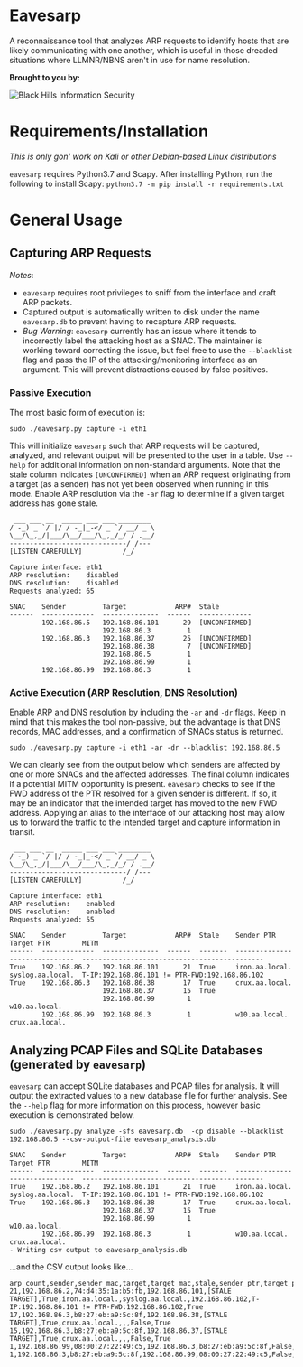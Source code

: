 # Eavesarp

A reconnaissance tool that analyzes ARP requests to identify hosts that are likely communicating with one another, which is useful in those dreaded situations where LLMNR/NBNS aren't in use for name resolution.

**Brought to you by:**

![Black Hills Information Security](https://www.blackhillsinfosec.com/wp-content/uploads/2016/03/BHIS-logo-L-300x300.png "Black Hills Information Security")

# Requirements/Installation

*This is only gon' work on Kali or other Debian-based Linux distributions*

`eavesarp` requires Python3.7 and Scapy. After installing Python, run the following to install Scapy: `python3.7 -m pip install -r requirements.txt`

# General Usage

## Capturing ARP Requests

_Notes_:

- `eavesarp` requires root privileges to sniff from the interface and craft ARP packets.
- Captured output is automatically written to disk under the name `eavesarp.db` to prevent having to recapture ARP requests.
- *Bug Warning*: `eavesarp` currently has an issue where it tends to incorrectly label the attacking host as a SNAC. The maintainer is working toward correcting the issue, but feel free to use the `--blacklist` flag and pass the IP of the attacking/monitoring interface as an argument. This will prevent distractions caused by false positives.

### Passive Execution

The most basic form of execution is:

```
sudo ./eavesarp.py capture -i eth1
```

This will initialize `eavesarp` such that ARP requests will be captured, analyzed, and relevant output will be presented to the user in a table. Use `--help` for additional information on non-standard arguments. Note that the stale column indicates `[UNCONFIRMED]` when an ARP request originating from a target (as a sender) has not yet been observed when running in this mode. Enable ARP resolution via the `-ar` flag to determine if a given target address has gone stale.

```
 ___ ___ __  _____ ___ ___ ________
/ -_) _ `/ |/ / -_|_-</ _ `/ __/ _ \
\__/\_,_/|___/\__/___/\_,_/_/ / .__/
-----------------------------/ /---
[LISTEN CAREFULLY]          /_/

Capture interface: eth1
ARP resolution:    disabled
DNS resolution:    disabled
Requests analyzed: 65

SNAC    Sender         Target            ARP#  Stale
------  -------------  --------------  ------  -------------
        192.168.86.5   192.168.86.101      29  [UNCONFIRMED]
                       192.168.86.3         1
        192.168.86.3   192.168.86.37       25  [UNCONFIRMED]
                       192.168.86.38        7  [UNCONFIRMED]
                       192.168.86.5         1
                       192.168.86.99        1
        192.168.86.99  192.168.86.3         1
```

### Active Execution (ARP Resolution, DNS Resolution)

Enable ARP and DNS resolution by including the `-ar` and `-dr` flags. Keep in mind that this makes the tool non-passive, but the advantage is that DNS records, MAC addresses, and a confirmation of SNACs status is returned.

```
sudo ./eavesarp.py capture -i eth1 -ar -dr --blacklist 192.168.86.5
```

We can clearly see from the output below which senders are affected by one or more SNACs and the affected addresses. The final column indicates if a potential MITM opportunity is present. `eavesarp` checks to see if the FWD address of the PTR resolved for a given sender is different. If so, it may be an indicator that the intended target has moved to the new FWD address. Applying an alias to the interface of our attacking host may allow us to forward the traffic to the intended target and capture information in transit.

```
 ___ ___ __  _____ ___ ___ ________
/ -_) _ `/ |/ / -_|_-</ _ `/ __/ _ \
\__/\_,_/|___/\__/___/\_,_/_/ / .__/
-----------------------------/ /---
[LISTEN CAREFULLY]          /_/

Capture interface: eth1
ARP resolution:    enabled
DNS resolution:    enabled
Requests analyzed: 55

SNAC    Sender         Target            ARP#  Stale    Sender PTR      Target PTR        MITM
------  -------------  --------------  ------  -------  --------------  ----------------  ---------------------------------------------
True    192.168.86.2   192.168.86.101      21  True     iron.aa.local.  syslog.aa.local.  T-IP:192.168.86.101 != PTR-FWD:192.168.86.102
True    192.168.86.3   192.168.86.38       17  True     crux.aa.local.
                       192.168.86.37       15  True
                       192.168.86.99        1                           w10.aa.local.
        192.168.86.99  192.168.86.3         1           w10.aa.local.   crux.aa.local.
```

## Analyzing PCAP Files and SQLite Databases (generated by `eavesarp`)

`eavesarp` can accept SQLite databases and PCAP files for analysis. It will output the extracted values to a new database file for further analysis. See the `--help` flag for more information on this process, however basic execution is demonstrated below.

```
sudo ./eavesarp.py analyze -sfs eavesarp.db  -cp disable --blacklist 192.168.86.5 --csv-output-file eavesarp_analysis.db
```

```
SNAC    Sender         Target            ARP#  Stale    Sender PTR      Target PTR        MITM
------  -------------  --------------  ------  -------  --------------  ----------------  ---------------------------------------------
True    192.168.86.2   192.168.86.101      21  True     iron.aa.local.  syslog.aa.local.  T-IP:192.168.86.101 != PTR-FWD:192.168.86.102
True    192.168.86.3   192.168.86.38       17  True     crux.aa.local.
                       192.168.86.37       15  True
                       192.168.86.99        1                           w10.aa.local.
        192.168.86.99  192.168.86.3         1           w10.aa.local.   crux.aa.local.
- Writing csv output to eavesarp_analysis.db

```

...and the CSV output looks like...

```
arp_count,sender,sender_mac,target,target_mac,stale,sender_ptr,target_ptr,target_forward,mitm_op,snac
21,192.168.86.2,74:d4:35:1a:b5:fb,192.168.86.101,[STALE TARGET],True,iron.aa.local.,syslog.aa.local.,192.168.86.102,T-IP:192.168.86.101 != PTR-FWD:192.168.86.102,True
17,192.168.86.3,b8:27:eb:a9:5c:8f,192.168.86.38,[STALE TARGET],True,crux.aa.local.,,,False,True
15,192.168.86.3,b8:27:eb:a9:5c:8f,192.168.86.37,[STALE TARGET],True,crux.aa.local.,,,False,True
1,192.168.86.99,08:00:27:22:49:c5,192.168.86.3,b8:27:eb:a9:5c:8f,False,w10.aa.local.,crux.aa.local.,192.168.86.3,False,False
1,192.168.86.3,b8:27:eb:a9:5c:8f,192.168.86.99,08:00:27:22:49:c5,False,crux.aa.local.,w10.aa.local.,192.168.86.99,False,True
```
